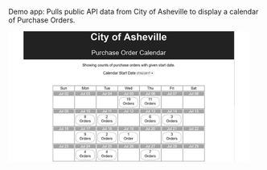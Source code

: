 Demo app:
Pulls public API data from City of Asheville to display a calendar of Purchase Orders.

![alt text](https://raw.githubusercontent.com/bitslayer42/purch-ord/master/public/screenshot.png)

